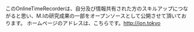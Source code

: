 このOnlineTimeRecorderは、自分及び情報共有された方のスキルアップにつながると思い、M.Iの研究成果の一部をオープンソースとして公開させて頂いております。
ホームページのアドレスは、こちらです。http://ion.tokyo
